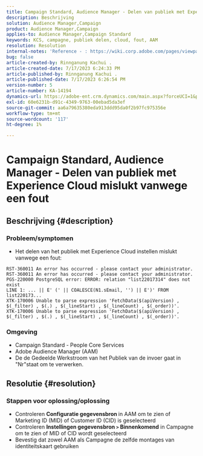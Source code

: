 ```yaml
---
title: Campaign Standard, Audience Manager - Delen van publiek met Experience Cloud mislukt vanwege een fout
description: Beschrijving
solution: Audience Manager,Campaign
product: Audience Manager,Campaign
applies-to: Audience Manager,Campaign Standard
keywords: KCS, campagne, publiek delen, cloud, fout, AAM
resolution: Resolution
internal-notes: 'Reference - : https://wiki.corp.adobe.com/pages/viewpage.action?pageId=1061261145#space-menu-link-content  Resolved in - https://jira.corp.adobe.com/browse/CAMP-34744'
bug: false
article-created-by: Rinnganung Kachui .
article-created-date: 7/17/2023 6:24:33 PM
article-published-by: Rinnganung Kachui .
article-published-date: 7/17/2023 6:26:54 PM
version-number: 5
article-number: KA-14194
dynamics-url: https://adobe-ent.crm.dynamics.com/main.aspx?forceUCI=1&pagetype=entityrecord&etn=knowledgearticle&id=ea99b329-cf24-ee11-9cbd-6045bd0065f9
exl-id: 60e6231b-d91c-4349-9763-00ebad5da3ef
source-git-commit: aa6a79635380eda913ddd95da0f2b97fc975356e
workflow-type: tm+mt
source-wordcount: '117'
ht-degree: 1%

---
```


# Campaign Standard, Audience Manager - Delen van publiek met Experience Cloud mislukt vanwege een fout

## Beschrijving {#description}




### Probleem/symptomen



- Het delen van het publiek met Experience Cloud instellen mislukt vanwege een fout:



```
RST-360011 An error has occurred - please contact your administrator.
RST-360011 An error has occurred - please contact your administrator.
PGS-220000 PostgreSQL error: ERROR: relation "list22017314" does not exist
LINE 1: ... || E' (' || COALESCE(N1.sEmail, '') || E')' FROM list220173...
XTK-170006 Unable to parse expression 'FetchData($(apiVersion) , $(_filter) , $(.) , $(_lineStart) , $(_lineCount) , $(_order))'.
XTK-170006 Unable to parse expression 'FetchData($(apiVersion) , $(_filter) , $(.) , $(_lineStart) , $(_lineCount) , $(_order))'.
```






### Omgeving



- Campaign Standard - People Core Services
- Adobe Audience Manager (AAM)
- De de Gedeelde Werkstroom van het Publiek van de invoer gaat in &quot;Nr&quot;staat om te verwerken.









## Resolutie {#resolution}




### Stappen voor oplossing/oplossing



- Controleren <b>Configuratie gegevensbron </b>in AAM om te zien of Marketing ID (MID) of Customer ID (CID) is geselecteerd
- Controleren <b>Instellingen gegevensbron `>`  Binnenkomend</b> in Campagne om te zien of MID of CID wordt geselecteerd
- Bevestig dat zowel AAM als Campagne de zelfde montages van identiteitskaart gebruiken
